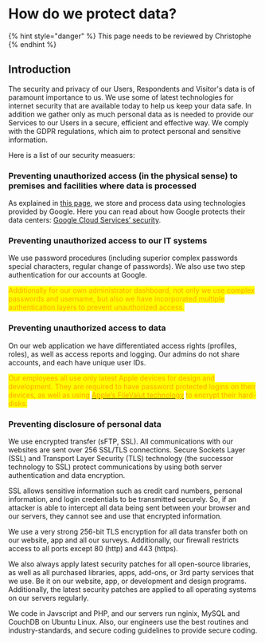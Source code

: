 # How do we protect data?

{% hint style="danger" %}
This page needs to be reviewed by Christophe
{% endhint %}

## Introduction

The security and privacy of our Users, Respondents and Visitor's data is of paramount importance to us.  We use some of latest technologies for internet security that are available today to help us keep your data safe.  In addition we gather only as much personal data as is needed to provide our Services to our Users in a secure, efficient and effective way.  We comply with the GDPR regulations, which aim to protect personal and sensitive information.

Here is a list of our security measuers:

### Preventing unauthorized access (in the physical sense) to premises and facilities where data is processed

As explained in [this page](why-and-how-do-we-collect-data.md), we store and process data using technologies provided by Google. Here you can read about how Google protects their data centers: [Google Cloud Services’ security](https://cloud.google.com/security/security-design/).  &#x20;

### Preventing unauthorized access to our IT systems

We use password procedures (including superior complex passwords special characters, regular change of passwords). We also use two step authentication for our accounts at Google.&#x20;

<mark style="color:orange;">Additionally for our own administrator dashboard, not only we use complex passwords and username, but also we have incorporated multiple authentication layers to prevent unauthorized access.</mark> &#x20;

### Preventing unauthorized access to data

On our web application we have differentiated access rights (profiles, roles), as well as access reports and logging. Our admins do not share accounts, and each have unique user IDs.&#x20;

<mark style="color:orange;">Our employees all use only latest Apple devices for design and development. They are required to have password protected logins on their devices, as well as using</mark> [<mark style="color:orange;">Apple’s FileValut technology</mark>](https://support.apple.com/en-us/HT204837) <mark style="color:orange;">to encrypt their hard-disks.</mark> &#x20;

### Preventing disclosure of personal data

We use encrypted transfer (sFTP, SSL). All communications with our websites are sent over 256 SSL/TLS connections. Secure Sockets Layer (SSL) and Transport Layer Security (TLS) technology (the successor technology to SSL) protect communications by using both server authentication and data encryption.&#x20;

SSL allows sensitive information such as credit card numbers, personal information, and login credentials to be transmitted securely. So, if an attacker is able to intercept all data being sent between your browser and our servers, they cannot see and use that encrypted information.&#x20;

We use a very strong 256-bit TLS encryption for all data transfer both on our website, app and all our surveys. Additionally, our firewall restricts access to all ports except 80 (http) and 443 (https).&#x20;

We also always apply latest security patches for all open-source libraries, as well as all purchased libraries, apps, add-ons, or 3rd party services that we use. Be it on our website, app, or development and design programs. Additionally, the latest security patches are applied to all operating systems on our servers regularly.&#x20;

We code in Javscript and PHP, and our servers run nginix, MySQL and CouchDB on Ubuntu Linux. Also, our engineers use the best routines and industry-standards, and secure coding guidelines to provide secure coding.   &#x20;
